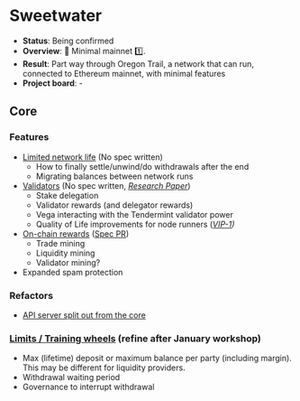 # Sweetwater

* **Status**: Being confirmed
* **Overview**: 🤠 Minimal mainnet 1️⃣.
* **Result**: Part way through Oregon Trail, a network that can run, connected to Ethereum mainnet, with minimal features
* **Project board**: -

## Core

### Features
- [Limited network life](https://github.com/orgs/vegaprotocol/projects/70) (No spec written)
  - How to finally settle/unwind/do withdrawals after the end
  - Migrating balances between network runs 
- [Validators](https://github.com/orgs/vegaprotocol/projects/65) (No spec written, _[Research Paper](https://github.com/vegaprotocol/research-internal/blob/master/validator_rewards/ValPol.pdf)_)
  - Stake delegation
  - Validator rewards (and delegator rewards)
  - Vega interacting with the Tendermint validator power
  - Quality of Life improvements for node runners (_[VIP-1](https://github.com/vegaprotocol/VIPs/pull/1))_
- [On-chain rewards](https://github.com/vegaprotocol/research-internal/issues/197) ([Spec PR](https://github.com/vegaprotocol/specs/pull/517))
  - Trade mining
  - Liquidity mining
  - Validator mining?
 - Expanded spam protection

### Refactors
- [API server split out from the core](https://github.com/orgs/vegaprotocol/projects/56)

### [Limits / Training wheels](https://github.com/orgs/vegaprotocol/projects/44) (refine after January workshop)
 - Max (lifetime) deposit or maximum balance per party (including margin). This may be different for liquidity providers.
 - Withdrawal waiting period
 - Governance to interrupt withdrawal
